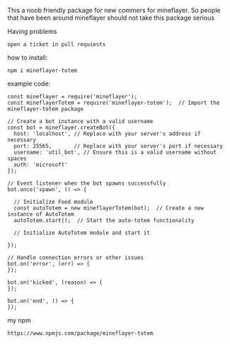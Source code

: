 This a noob friendly package for new commers for mineflayer. So people that have been around mineflayer should not take this package serious

Having problems
```
open a ticket in pull requiests
```
how to install:
```
npm i mineflayer-totem
```

example code:
```
const mineflayer = require('mineflayer');
const mineflayerTotem = require('mineflayer-totem');  // Import the mineflayer-totem package

// Create a bot instance with a valid username
const bot = mineflayer.createBot({
  host: 'localhost', // Replace with your server's address if necessary
  port: 25565,       // Replace with your server's port if necessary
  username: 'util_bot', // Ensure this is a valid username without spaces
  auth: 'microsoft'
});

// Event listener when the bot spawns successfully
bot.once('spawn', () => {
  
  // Initialize Food module
  const autoTotem = new mineflayerTotem(bot);  // Create a new instance of AutoTotem
  autoTotem.start();  // Start the auto-totem functionality

  // Initialize AutoTotem module and start it

});

// Handle connection errors or other issues
bot.on('error', (err) => {
});

bot.on('kicked', (reason) => {
});

bot.on('end', () => {
});

```

my npm
```
https://www.npmjs.com/package/mineflayer-totem
```
